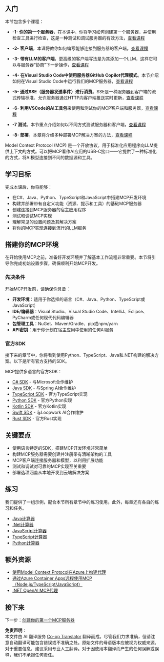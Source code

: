 <!--
CO_OP_TRANSLATOR_METADATA:
{
  "original_hash": "b547c992c056d4296d641ed8ec2cc4cb",
  "translation_date": "2025-06-02T17:20:06+00:00",
  "source_file": "03-GettingStarted/README.md",
  "language_code": "zh"
}
-->
## 入门  

本节包含多个课程：

- **-1- 你的第一个服务器**，在本课中，你将学习如何创建第一个服务器，并使用检查工具进行检查，这是一种测试和调试服务器的有效方法，[查看课程](/03-GettingStarted/01-first-server/README.md)

- **-2- 客户端**，本课将教你如何编写能够连接到服务器的客户端，[查看课程](/03-GettingStarted/02-client/README.md)

- **-3- 带有LLM的客户端**，更高级的客户端写法是为其添加一个LLM，这样它可以与服务器“协商”下一步操作，[查看课程](/03-GettingStarted/03-llm-client/README.md)

- **-4- 在Visual Studio Code中使用服务器GitHub Copilot代理模式**。本节介绍如何在Visual Studio Code中运行我们的MCP服务器，[查看课程](/03-GettingStarted/04-vscode/README.md)

- **-5- 通过SSE（服务器发送事件）进行消费**。SSE是一种服务器到客户端的流式传输标准，允许服务器通过HTTP向客户端推送实时更新，[查看课程](/03-GettingStarted/05-sse-server/README.md)

- **-6- 利用VSCode的AI工具包**来使用和测试你的MCP客户端和服务器，[查看课程](/03-GettingStarted/06-aitk/README.md)

- **-7 测试**。本节重点介绍如何以不同方式测试服务器和客户端，[查看课程](/03-GettingStarted/07-testing/README.md)

- **-8- 部署**。本章将介绍多种部署MCP解决方案的方法，[查看课程](/03-GettingStarted/08-deployment/README.md)


Model Context Protocol (MCP) 是一个开放协议，用于标准化应用程序向LLM提供上下文的方式。可以把MCP看作AI应用的USB-C接口——它提供了一种标准化的方式，将AI模型连接到不同的数据源和工具。

## 学习目标

完成本课后，你将能够：

- 在C#、Java、Python、TypeScript和JavaScript中搭建MCP开发环境
- 构建并部署带有自定义功能（资源、提示和工具）的基础MCP服务器
- 创建连接到MCP服务器的宿主应用程序
- 测试和调试MCP实现
- 理解常见的设置问题及其解决方案
- 将你的MCP实现连接到流行的LLM服务

## 搭建你的MCP环境

在开始使用MCP之前，准备好开发环境并了解基本工作流程非常重要。本节将引导你完成初始设置步骤，确保顺利开始MCP开发。

### 先决条件

开始MCP开发前，请确保你具备：

- **开发环境**：适用于你选择的语言（C#、Java、Python、TypeScript或JavaScript）
- **IDE/编辑器**：Visual Studio、Visual Studio Code、IntelliJ、Eclipse、PyCharm或任何现代代码编辑器
- **包管理工具**：NuGet、Maven/Gradle、pip或npm/yarn
- **API密钥**：用于你计划在宿主应用中使用的任何AI服务

### 官方SDK

接下来的章节中，你将看到使用Python、TypeScript、Java和.NET构建的解决方案。以下是所有官方支持的SDK。

MCP提供多语言的官方SDK：
- [C# SDK](https://github.com/modelcontextprotocol/csharp-sdk) - 与Microsoft合作维护
- [Java SDK](https://github.com/modelcontextprotocol/java-sdk) - 与Spring AI合作维护
- [TypeScript SDK](https://github.com/modelcontextprotocol/typescript-sdk) - 官方TypeScript实现
- [Python SDK](https://github.com/modelcontextprotocol/python-sdk) - 官方Python实现
- [Kotlin SDK](https://github.com/modelcontextprotocol/kotlin-sdk) - 官方Kotlin实现
- [Swift SDK](https://github.com/modelcontextprotocol/swift-sdk) - 与Loopwork AI合作维护
- [Rust SDK](https://github.com/modelcontextprotocol/rust-sdk) - 官方Rust实现

## 关键要点

- 使用语言特定的SDK，搭建MCP开发环境非常简单
- 构建MCP服务器需要创建并注册带有清晰架构的工具
- MCP客户端连接服务器和模型，以利用扩展功能
- 测试和调试对可靠的MCP实现至关重要
- 部署选项涵盖从本地开发到云端解决方案

## 练习

我们提供了一组示例，配合本节所有章节中的练习使用。此外，每章还有各自的练习和任务。

- [Java计算器](./samples/java/calculator/README.md)
- [.Net计算器](../../../03-GettingStarted/samples/csharp)
- [JavaScript计算器](./samples/javascript/README.md)
- [TypeScript计算器](./samples/typescript/README.md)
- [Python计算器](../../../03-GettingStarted/samples/python)

## 额外资源

- [使用Model Context Protocol在Azure上构建代理](https://learn.microsoft.com/azure/developer/ai/intro-agents-mcp)
- [通过Azure Container Apps远程使用MCP（Node.js/TypeScript/JavaScript）](https://learn.microsoft.com/samples/azure-samples/mcp-container-ts/mcp-container-ts/)
- [.NET OpenAI MCP代理](https://learn.microsoft.com/samples/azure-samples/openai-mcp-agent-dotnet/openai-mcp-agent-dotnet/)

## 接下来

下一步：[创建你的第一个MCP服务器](/03-GettingStarted/01-first-server/README.md)

**免责声明**：  
本文件由 AI 翻译服务 [Co-op Translator](https://github.com/Azure/co-op-translator) 翻译而成。尽管我们力求准确，但请注意自动翻译可能包含错误或不准确之处。原始文件的母语版本应被视为权威来源。对于重要信息，建议采用专业人工翻译。对于因使用本翻译而产生的任何误解或误释，我们不承担任何责任。